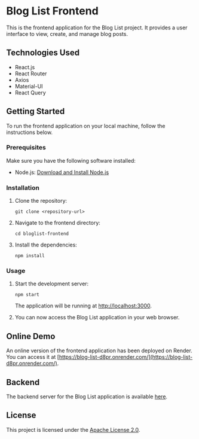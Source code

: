 # Blog List Frontend

This is the frontend application for the Blog List project. It provides a user interface to view, create, and manage blog posts.

## Technologies Used

- React.js
- React Router
- Axios
- Material-UI
- React Query

## Getting Started

To run the frontend application on your local machine, follow the instructions below.

### Prerequisites

Make sure you have the following software installed:

- Node.js: [Download and Install Node.js](https://nodejs.org)

### Installation

1. Clone the repository:

   ```
   git clone <repository-url>
   ```

2. Navigate to the frontend directory:

   ```
   cd bloglist-frontend
   ```

3. Install the dependencies:

   ```
   npm install
   ```

### Usage

1. Start the development server:

   ```
   npm start
   ```

   The application will be running at [http://localhost:3000](http://localhost:3000).

2. You can now access the Blog List application in your web browser.

## Online Demo

An online version of the frontend application has been deployed on Render. You can access it at [https://blog-list-d8pr.onrender.com/](https://blog-list-d8pr.onrender.com/).

## Backend

The backend server for the Blog List application is available [here](../../part4/blog-list/).

## License

This project is licensed under the [Apache License 2.0](LICENSE).
